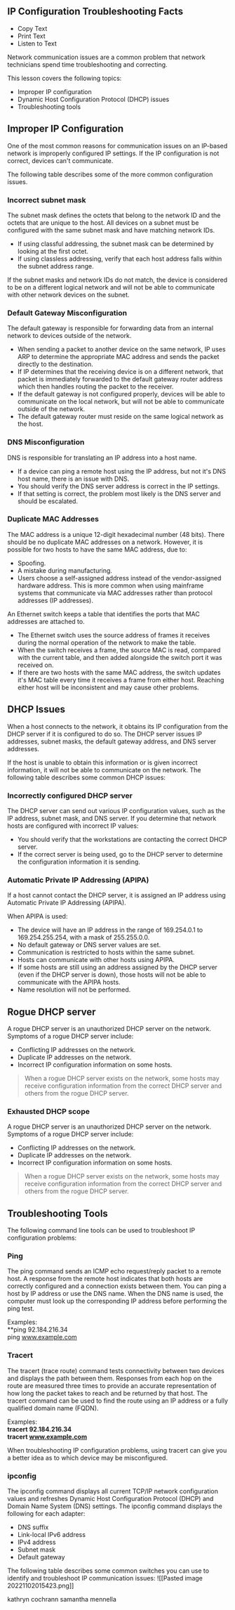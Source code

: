 ## IP Configuration Troubleshooting Facts
-   Copy Text
-   Print Text
-   Listen to Text

Network communication issues are a common problem that network technicians spend time troubleshooting and correcting.

This lesson covers the following topics:

-   Improper IP configuration
-   Dynamic Host Configuration Protocol (DHCP) issues
-   Troubleshooting tools

## Improper IP Configuration
One of the most common reasons for communication issues on an IP-based network is improperly configured IP settings. If the IP configuration is not correct, devices can't communicate.

The following table describes some of the more common configuration issues.
### Incorrect subnet mask
The subnet mask defines the octets that belong to the network ID and the octets that are unique to the host. All devices on a subnet must be configured with the same subnet mask and have matching network IDs.

-   If using classful addressing, the subnet mask can be determined by looking at the first octet.
-   If using classless addressing, verify that each host address falls within the subnet address range.

If the subnet masks and network IDs do not match, the device is considered to be on a different logical network and will not be able to communicate with other network devices on the subnet.

### Default Gateway Misconfiguration
The default gateway is responsible for forwarding data from an internal network to devices outside of the network.

-   When sending a packet to another device on the same network, IP uses ARP to determine the appropriate MAC address and sends the packet directly to the destination.
-   If IP determines that the receiving device is on a different network, that packet is immediately forwarded to the default gateway router address which then handles routing the packet to the receiver.
-   If the default gateway is not configured properly, devices will be able to communicate on the local network, but will not be able to communicate outside of the network.
-   The default gateway router must reside on the same logical network as the host.

### DNS Misconfiguration
DNS is responsible for translating an IP address into a host name.

-   If a device can ping a remote host using the IP address, but not it's DNS host name, there is an issue with DNS.
-   You should verify the DNS server address is correct in the IP settings.
-   If that setting is correct, the problem most likely is the DNS server and should be escalated.

### Duplicate MAC Addresses
The MAC address is a unique 12-digit hexadecimal number (48 bits). There should be no duplicate MAC addresses on a network. However, it is possible for two hosts to have the same MAC address, due to:

-   Spoofing.
-   A mistake during manufacturing.
-   Users choose a self-assigned address instead of the vendor-assigned hardware address. This is more common when using mainframe systems that communicate via MAC addresses rather than protocol addresses (IP addresses).

An Ethernet switch keeps a table that identifies the ports that MAC addresses are attached to.

-   The Ethernet switch uses the source address of frames it receives during the normal operation of the network to make the table.
-   When the switch receives a frame, the source MAC is read, compared with the current table, and then added alongside the switch port it was received on.
-   If there are two hosts with the same MAC address, the switch updates it's MAC table every time it receives a frame from either host. Reaching either host will be inconsistent and may cause other problems.

## DHCP Issues
When a host connects to the network, it obtains its IP configuration from the DHCP server if it is configured to do so. The DHCP server issues IP addresses, subnet masks, the default gateway address, and DNS server addresses.

If the host is unable to obtain this information or is given incorrect information, it will not be able to communicate on the network. The following table describes some common DHCP issues:
### Incorrectly configured DHCP server
The DHCP server can send out various IP configuration values, such as the IP address, subnet mask, and DNS server. If you determine that network hosts are configured with incorrect IP values:

-   You should verify that the workstations are contacting the correct DHCP server.
-   If the correct server is being used, go to the DHCP server to determine the configuration information it is sending.

### Automatic Private IP Addressing (APIPA)
If a host cannot contact the DHCP server, it is assigned an IP address using Automatic Private IP Addressing (APIPA).  
  
When APIPA is used:

-   The device will have an IP address in the range of 169.254.0.1 to 169.254.255.254, with a mask of 255.255.0.0.
-   No default gateway or DNS server values are set.
-   Communication is restricted to hosts within the same subnet.
-   Hosts can communicate with other hosts using APIPA.
-   If some hosts are still using an address assigned by the DHCP server (even if the DHCP server is down), those hosts will not be able to communicate with the APIPA hosts.
-   Name resolution will not be performed.

## Rogue DHCP server
A rogue DHCP server is an unauthorized DHCP server on the network. Symptoms of a rogue DHCP server include:

-   Conflicting IP addresses on the network.
-   Duplicate IP addresses on the network.
-   Incorrect IP configuration information on some hosts.

> When a rogue DHCP server exists on the network, some hosts may receive configuration information from the correct DHCP server and others from the rogue DHCP server.


### Exhausted DHCP scope
A rogue DHCP server is an unauthorized DHCP server on the network. Symptoms of a rogue DHCP server include:

-   Conflicting IP addresses on the network.
-   Duplicate IP addresses on the network.
-   Incorrect IP configuration information on some hosts.

> When a rogue DHCP server exists on the network, some hosts may receive configuration information from the correct DHCP server and others from the rogue DHCP server.


## Troubleshooting Tools
The following command line tools can be used to troubleshoot IP configuration problems:

### Ping 
The ping command sends an ICMP echo request/reply packet to a remote host. A response from the remote host indicates that both hosts are correctly configured and a connection exists between them. You can ping a host by IP address or use the DNS name. When the DNS name is used, the computer must look up the corresponding IP address before performing the ping test.

Examples:  
**ping 92.184.216.34  
ping www.example.com

### Tracert
The tracert (trace route) command tests connectivity between two devices and displays the path between them. Responses from each hop on the route are measured three times to provide an accurate representation of how long the packet takes to reach and be returned by that host. The tracert command can be used to find the route using an IP address or a fully qualified domain name (FQDN).

Examples:  
**tracert 92.184.216.34  
tracert www.example.com**

When troubleshooting IP configuration problems, using tracert can give you a better idea as to which device may be misconfigured.


### ipconfig
The ipconfig command displays all current TCP/IP network configuration values and refreshes Dynamic Host Configuration Protocol (DHCP) and Domain Name System (DNS) settings. The ipconfig command displays the following for each adapter:

-   DNS suffix
-   Link-local IPv6 address
-   IPv4 address
-   Subnet mask
-   Default gateway

The following table describes some common switches you can use to identify and troubleshoot IP communication issues:
![[Pasted image 20221102015423.png]]

kathryn cochrann
samantha mennella
